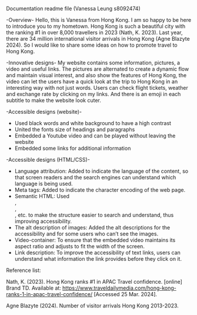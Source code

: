 Documentation readme file (Vanessa Leung s8092474)

-Overview-
Hello, this is Vanessa from Hong Kong. I am so happy to be here to introduce you to my hometown. Hong Kong is such a beautiful city with the ranking #1 in over 8,000 travellers in 2023 (Nath, K. 2023). Last year, there are 34 million international visitor arrivals in Hong Kong (Agne Blazyte 2024). So I would like to share some ideas on how to promote travel to Hong Kong.

-Innovative designs-
My website contains some information, pictures, a video and useful links. The pictures are alternated to create a dynamic flow and maintain visual interest, and also show the features of Hong Kong, the video can let the users have a quick look at the trip to Hong Kong in an interesting way with not just words. Users can check flight tickets, weather and exchange rate by clicking on my links. And there is an emoji in each subtitle to make the website look cuter. 

-Accessible designs (website)-
-	Used black words and white background to have a high contrast 
-	United the fonts size of headings and paragraphs
-	Embedded a Youtube video and can be played without leaving the website
-	Embedded some links for additional information

-Accessible designs (HTML/CSS)-
-	Language attribution:
Added <html lang=”en”> to indicate the language of the content, so that screen readers and the search engines can understand which language is being used.
-	Meta tags:
Added<meta charset=”UTF-8”> to indicate the character encoding of the web page.
-	Semantic HTML:
Used <main>, <section>, <footer>, etc. to make the structure easier to search and understand, thus improving accessibility.
-	The alt description of images:
Added the alt descriptions for the accessibility and for some users who can’t see the images.
-	Video-container:
To ensure that the embedded video maintains its aspect ratio and adjusts to fit the width of the screen.
-	Link description:
To improve the accessibility of text links, users can understand what information the link provides before they click on it.


Reference list:

Nath, K. (2023). Hong Kong ranks #1 in APAC Travel confidence. [online] Brand TD. Available at: https://www.traveldailymedia.com/hong-kong-ranks-1-in-apac-travel-confidence/ [Accessed 25 Mar. 2024].

Agne Blazyte (2024). Number of visitor arrivals Hong Kong 2013-2023.


